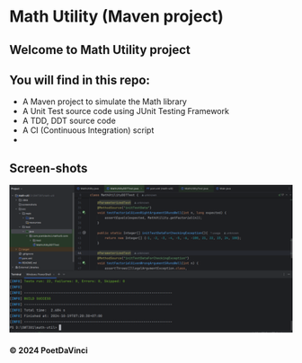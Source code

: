 # Math Utility (Maven project)

## Welcome to Math Utility project
## You will find in this repo:
* A Maven project to simulate the Math library
* A Unit Test source code using JUnit Testing Framework
* A TDD, DDT source code
* A CI (Continuous Integration) script
*

## Screen-shots
![JUnit with Maven]( https://github.com/Q-Tuong/math-util/blob/main/screenshots/JUnit%20with%20Maven.png )

#### &#169; 2024 PoetDaVinci